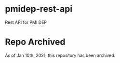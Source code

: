 # pmidep-rest-api
Rest API for PMI DEP

# Repo Archived

As of Jan 10th, 2021, this repository has been archived.

